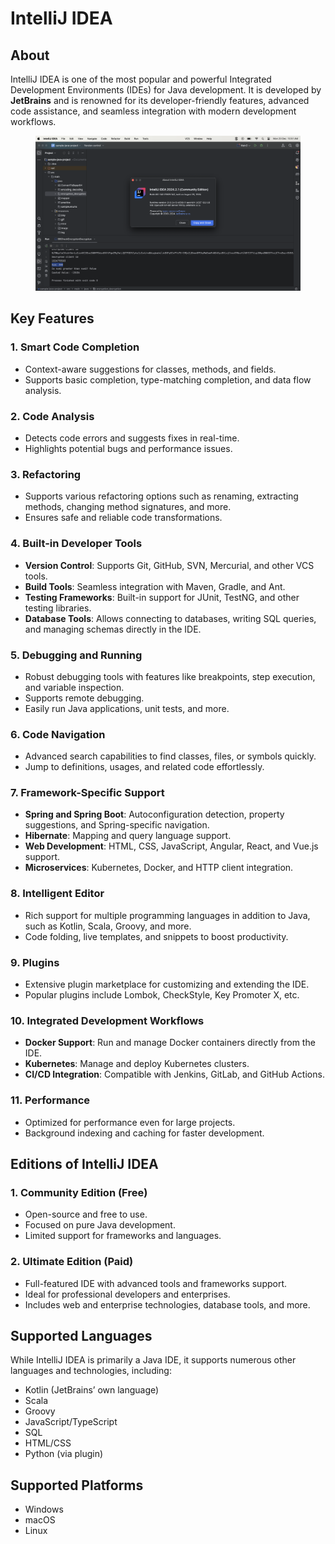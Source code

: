 # IntelliJ IDEA

## About

IntelliJ IDEA is one of the most popular and powerful Integrated Development Environments (IDEs) for Java development. It is developed by **JetBrains** and is renowned for its developer-friendly features, advanced code assistance, and seamless integration with modern development workflows.

<figure><img src="../../../.gitbook/assets/image (1) (1).png" alt=""><figcaption></figcaption></figure>

## Key Features

### **1. Smart Code Completion**

* Context-aware suggestions for classes, methods, and fields.
* Supports basic completion, type-matching completion, and data flow analysis.

### **2. Code Analysis**

* Detects code errors and suggests fixes in real-time.
* Highlights potential bugs and performance issues.

### **3. Refactoring**

* Supports various refactoring options such as renaming, extracting methods, changing method signatures, and more.
* Ensures safe and reliable code transformations.

### **4. Built-in Developer Tools**

* **Version Control**: Supports Git, GitHub, SVN, Mercurial, and other VCS tools.
* **Build Tools**: Seamless integration with Maven, Gradle, and Ant.
* **Testing Frameworks**: Built-in support for JUnit, TestNG, and other testing libraries.
* **Database Tools**: Allows connecting to databases, writing SQL queries, and managing schemas directly in the IDE.

### **5. Debugging and Running**

* Robust debugging tools with features like breakpoints, step execution, and variable inspection.
* Supports remote debugging.
* Easily run Java applications, unit tests, and more.

### **6. Code Navigation**

* Advanced search capabilities to find classes, files, or symbols quickly.
* Jump to definitions, usages, and related code effortlessly.

### **7. Framework-Specific Support**

* **Spring and Spring Boot**: Autoconfiguration detection, property suggestions, and Spring-specific navigation.
* **Hibernate**: Mapping and query language support.
* **Web Development**: HTML, CSS, JavaScript, Angular, React, and Vue.js support.
* **Microservices**: Kubernetes, Docker, and HTTP client integration.

### **8. Intelligent Editor**

* Rich support for multiple programming languages in addition to Java, such as Kotlin, Scala, Groovy, and more.
* Code folding, live templates, and snippets to boost productivity.

### **9. Plugins**

* Extensive plugin marketplace for customizing and extending the IDE.
* Popular plugins include Lombok, CheckStyle, Key Promoter X, etc.

### **10. Integrated Development Workflows**

* **Docker Support**: Run and manage Docker containers directly from the IDE.
* **Kubernetes**: Manage and deploy Kubernetes clusters.
* **CI/CD Integration**: Compatible with Jenkins, GitLab, and GitHub Actions.

### **11. Performance**

* Optimized for performance even for large projects.
* Background indexing and caching for faster development.

## Editions of IntelliJ IDEA

### **1. Community Edition (Free)**

* Open-source and free to use.
* Focused on pure Java development.
* Limited support for frameworks and languages.

### **2. Ultimate Edition (Paid)**

* Full-featured IDE with advanced tools and frameworks support.
* Ideal for professional developers and enterprises.
* Includes web and enterprise technologies, database tools, and more.

## Supported Languages

While IntelliJ IDEA is primarily a Java IDE, it supports numerous other languages and technologies, including:

* Kotlin (JetBrains’ own language)
* Scala
* Groovy
* JavaScript/TypeScript
* SQL
* HTML/CSS
* Python (via plugin)

## **Supported Platforms**

* Windows
* macOS
* Linux
